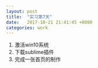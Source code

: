 ```yaml
---
layout: post
title:  "实习第7天"
date:   2017-10-21 21:41:45 +0800
categories: work
---
```

1. 激活win10系统
1. 下载sublime插件
1. 完成一张首页的制作
